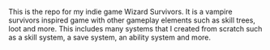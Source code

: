 This is the repo for my indie game Wizard Survivors. It is a vampire survivors inspired game with other gameplay elements such as skill trees, loot and more.
This includes many systems that I created from scratch such as a skill system, a save system, an ability system and more.
